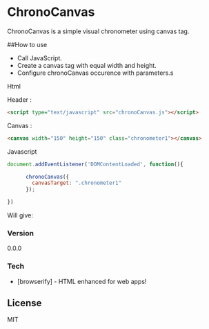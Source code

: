 # ChronoCanvas

ChronoCanvas is a simple visual chronometer using canvas tag.

##How to use
  - Call JavaScript.
  - Create a canvas tag with equal width and height.
  - Configure chronoCanvas occurence with parameters.s

Html

Header :
```html
<script type="text/javascript" src="chronoCanvas.js"></script>
```
Canvas :
```html
<canvas width="150" height="150" class="chronometer1"></canvas>
```

Javascript
```Javascript
document.addEventListener('DOMContentLoaded', function(){

      chronoCanvas({
        canvasTarget: ".chronometer1"
      });

})
```

Will give:




### Version
0.0.0

### Tech

* [browserify] - HTML enhanced for web apps!




License
----

MIT



